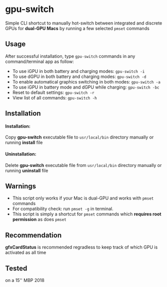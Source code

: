 # gpu-switch
 Simple CLI shortcut to manually hot-switch between integrated and discrete GPUs for __dual-GPU Macs__ by running a few selected `pmset` commands
 
## Usage
After successful installation, type `gpu-switch` commands in any command/terminal app as follow:

* To use iGPU in both battery and charging modes:  ```gpu-switch -i``` 
* To use dGPU in both battery and charging modes: ```gpu-switch -d```
* To enable automatical graphics switching in both modes: ```gpu-switch -a```
* To use iGPU in battery mode and dGPU while charging: ```gpu-switch -bc```
* Reset to default settings: ```gpu-switch -r```
* View list of all commands: ```gpu-switch -h```

## Installation
#### Installation:
Copy __gpu-switch__ executable file to `usr/local/bin` directory manually  or running __install__ file
#### Uninstallation:
Delete __gpu-switch__ executable file from `usr/local/bin` directory manually or running __uninstall__ file

## Warnings
* This script only works if your Mac is dual-GPU and works with `pmset` commands
* For compatibility check: run `pmset -g` in terminal.
* This script is simply a shortcut for `pmset` commands which __requires root permission__ as does `pmset`

## Recommendation
__gfxCardStatus__ is recommended regradless to keep track of which GPU is activated as all time

## Tested
on a 15'' MBP 2018
